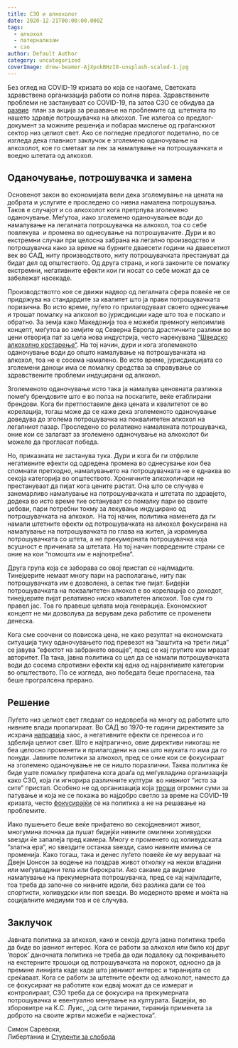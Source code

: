 ```yaml
---
title: СЗО и алкохолот
date: 2020-12-21T00:00:00.000Z
tags:
  - алкохол
  - патернализам
  - сзо
author: Default Author
category: uncategorized
coverImage: drew-beamer-AjXpokBHzI0-unsplash-scaled-1.jpg
---
```


Без оглед на COVID-19 кризата во која се наоѓаме, Светската здравствена организација работи со полна пареа. Здравствените проблеми не застануваат со COVID-19, па затоа СЗО се обидува да [развие](https://www.who.int/news-room/articles-detail/global-action-plan-to-reduce-the-harmful-use-of-alcohol)  план за акција за решавање на проблемите од  штетната по нашето здравје потрошувачка на алкохол. Тие излегоа со предлог-документ за можните решенија и побараа мислење од граѓанскиот сектор низ целиот свет. Ако се погледне предлогот подетално, по се изгледа дека главниот заклучок е зголемено оданочување на алкохолот, кое го сметаат за лек за намалување на потрошувачката и воедно штетата од алкохол.

## Оданочување, потрошувачка и замена

Основенот закон во економијата вели дека зголемување на цената на добрата и услугите е проследено со нивна намалена потрошувања. Таков е случајот и со алкохолот кога претрпува зголемено оданочување. Меѓутоа, иако зголемено оданочувањее води до намалување на легалната потрошувачка на алкохол, тоа со себе повлекува  и промена во однесување на потрошувачите. Дури и во екстремни случаи при целосна забрана на легално производство и потрошувачка како за време на бурните дваесети години на дваесетиот век во САД, ниту производството, ниту потрошувачката престануват да бидат дел од општеството. Од друга страна, и кога законите се помалку екстремни, негативните ефекти кои ги носат со себе можат да се забележат насекаде. 

Производствотго кое се движи надвор од легалната сфера повеќе не се придржува на стандардите за квалитет што ја прави потрошувачката поризична. Во исто време, луѓето го прилагодуваат своето однесување и трошат помалку на алкохол во јурисдикции каде што тоа е поскапо и обратно. За земја како Македонија тоа е можеби премногу непоимлив концепт, меѓутоа во земјите од Северна Европа драстичните разлики во цени отворија пат за цела нова индустрија, често нарекувана [“Шведско алкохолно крстарење“](https://www.ft.com/content/6040e408-ed33-11e6-ba01-119a44939bb6https:/www.ft.com/content/6040e408-ed33-11e6-ba01-119a44939bb6). На тој начин, дури и кога зголеменото оданочување води до општо намалување на потрошувачката на алкохол, тоа не е сосема намалено. Во исто време, јурисдикцијата со зголемени даноци има се помалку средства за справување со здравствените проблеми индуцирани од алкохол.

Зголеменото оданочување исто така ја намалува ценовната разликка помеѓy брендовите што е во полза на поскапите, веќе етаблирани брендови. Кога би претпоставиле дека цената и квалитетот се во корелација, тогаш може да се каже дека зголеменото оданочување доведува до зголема потрошувачка на поквалитетен алкохол на легалниот пазар. Проследено со релативно намалената потрошувачка, оние кои се залагаат за зголемено оданочување на алкохолот би можеле да прогласат победа.

Но, приказната не застанува тука. Дури и кога би ги отфрлиле негативните ефекти од одредена промена во однесување кои беа спомнати претходно, намалувањето на потрошувачката не е еднаква во секоја категорија во општеството. Хроничните алкохоличари не престануваат да пијат кога цените растат. Она што се случува е занемарливо намалување на потрошуивачката и штетата по здравјето, додека во исто време тие остануваат со помалку пари во своите џебови, пари потребни токму за лекување индуцирано од потрошувачката на алкохол.  На тој начин, политика наменета да ги намали штетните ефекти од потрошувачката на алкохол фокусирана на намалување на потрошувачката по глава на жител, ја израмнува потрошувачката со штета, а не прекумерната потрошувачка која всушност е причината за штетата. На тој начин повредените страни се оние на кои “помошта им е најпотребна“.

Друга група која се заборава со овој пристап се најлмадите. Тинејџерите немаат многу пари на располагање, ниту пак потрошувачката им е дозволена, а сепак тие пијат. Бидејќи потрошувачката на поквалитетен алкохол е во корелација со доходот, тинејџерите пијат релативно ниско квалитетен алкохол. Тоа сум го правел јас. Тоа го правеше целата моја генерација. Економскиот концепт не ми дозволува да верувам дека работите се променети денеска. 

Кога сме соочени со повисока цена, не како резултат на економската ситуација туку оданочувањето под превезот на “заштита на трети лица“ се јавува “ефектот на забрането овошје“, пред се кај групите кои мразат авторитет. Па така, јавна политика со цел да се намали потрошувачката води до сосема спротивни ефекти кај една од најранливите категории во општеството. По се изгледа, ако победата беше прогласена, таа беше програлсена прерано.

## Решение

Луѓето низ целиот свет гледаат со недовреба на многу од работите што нивните влади пропагираат. Во САД во 1970-те години директивите за исхрана [направија](https://www.cato.org/publications/policy-analysis/why-does-federal-government-issue-damaging-dietary-guidelines-lessons) хаос, а негативните ефекти се пренесоа и го здбелија целиот свет. Што е најтрагично, овие директиви никогаш не беа целосно променети и прилагодени на она што науката го има да го понуди. Јавните политики за алкохол, пред се оние кои се фокусираат на зголемено оданочување не се ништо поразлични. Таква политика ќе биде уште помалку прифатена кога доаѓа од меѓувладина организација како СЗО, која ги игнорира различните култури  во нивниот “исто за сите“ пристап. Особено не од организација која [троши](https://fee.org/articles/who-needs-the-who-not-the-world-s-poor/) огромни суми за патување и која не се покажа во најдобро светло за време на COVID-19 кризата, често [фокусирајќи](https://www.theguardian.com/world/2020/mar/30/senior-who-adviser-appears-to-dodge-question-on-taiwans-covid-19-response) се на политика а не на решавање на проблемите. 

Иако пушењето беше веќе прифатено во секојдневниот живот, многумина почнаа да пушат бидејќи нивните омилени холивудски ѕвезди ќе запалеја пред камера. Многу е променето од холивудската “златна ера“, но ѕвездите останаа ѕвезди, само нивните имиња се променија. Како тогаш, така и денес луѓето повеќе ќе му веруваат на Двејн Џонсон за водење на поздрав живот отколку на некои владини или меѓувладини тела или бирократи. Ако сакаме да видиме намалување на прекумерната потрошувачка, пред се кај најмладите, тоа треба да започне со нивните идоли, без разлика дали се тоа спортисти, холивудски или поп ѕвезди. Во модерното време и моќта на социјалните медиуми тоа и се случува.

## Заклучок 

Јавната политика за алкохол, како и секоја друга јавна политика треба да биде во јавниот интерес. Кога се работи за алкохол или било кој друг ‘порок’ даночната политика не треба да оди подалеку од покривањето на екстерните трошоци од потрошувачката на порокот, односно да ја премине линијата каде каде што јавнииот интерес и тиранијата се среќаваат. Кога се работи за штетните ефекти од алкохолот, наместо да се фокусираат на работите кои едвај можат да се измерат и контролираат, СЗО треба да се фокусира на прекумерната потрошувачка и евентуално менување на културата. Бидејќи, во зборовитре на К.С. Луис, „од сите тирании, тиранија применета за доброто на своите жртви можеби е најжестока“.

Симон Саревски,  
Либертаниа и [Студенти за слобода](https://www.facebook.com/sfl.macedonia)
